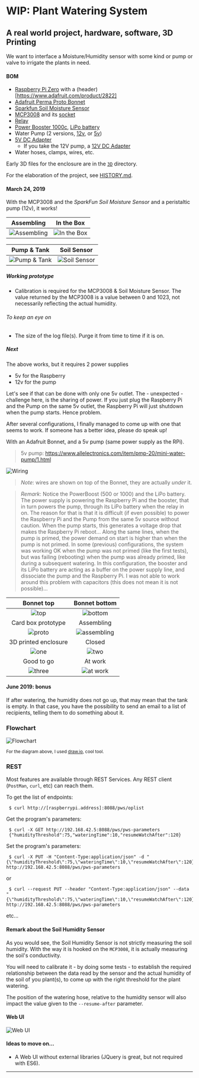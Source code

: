 # WIP: Plant Watering System
## A real world project, hardware, software, 3D Printing

We want to interface a Moisture/Humidity sensor with
some kind or pump or valve to irrigate the plants in need.

#### BOM
- [Raspberry Pi Zero](https://www.adafruit.com/product/3400) with a (header)[https://www.adafruit.com/product/2822]
- [Adafruit Perma Proto Bonnet](https://www.adafruit.com/product/3203)
- [Sparkfun Soil Moisture Sensor](https://www.sparkfun.com/products/13322)
- [MCP3008](https://www.adafruit.com/product/856) and its [socket](https://www.adafruit.com/product/2203)
- [Relay](https://www.amazon.com/WINGONEER-KY-019-Channel-Module-arduino/dp/B06XHJ2PBJ/ref=sr_1_8?keywords=relay+board&qid=1561387608&s=gateway&sr=8-8)
- [Power Booster 1000c](https://www.adafruit.com/product/2465), [LiPo battery](https://www.adafruit.com/product/1781)
- Water Pump (2 versions, [12v](https://www.adafruit.com/product/1150), or [5v](https://www.allelectronics.com/item/pmp-20/mini-water-pump/1.html))
- [5V DC Adapter](https://www.adafruit.com/product/276)
    - If you take the 12V pump, a [12V DC Adapter](https://www.adafruit.com/product/798)
- Water hoses, clamps, wires, etc.

Early 3D files for the enclosure are in the [`3D`](./3D) directory.

<!--TODO Add a switch on the LiPo battery?-->

For the elaboration of the project, see [HISTORY.md](./HISTORY.md).

#### March 24, 2019
With the MCP3008 and the _SparkFun Soil Moisture Sensor_ and a peristaltic pump (12v), it works!

| Assembling | In the Box |
|:----------:|:----------:|
| ![Assembling](./docimg/mcp3008.version.jpg) | ![In the Box](./docimg/mcp3008.in.the.box.jpg) |
 
| Pump & Tank | Soil Sensor |
|:-----------:|:-----------:|
| ![Pump & Tank](./docimg/pump.and.tank.jpg) | ![Soil Sensor](./docimg/soil.sensor.jpg) | 

##### Working prototype
- Calibration is required for the MCP3008 & Soil Moisture Sensor. The value returned by the MCP3008 is a value between
0 and 1023, not necessarily reflecting the actual humidity.

###### To keep an eye on
- The size of the log file(s). Purge it from time to time if it is on.

##### Next
The above works, but it requires 2 power supplies
- 5v for the Raspberry
- 12v for the pump

Let's see if that can be done with only one 5v outlet. The - unexpected - challenge here, is the sharing of power.
If you just plug the Raspberry Pi and the Pump on the same 5v outlet, the Raspberry Pi will
just shutdown when the pump starts. Hence problem.

After several configurations, I finally managed to come up with one that seems to work.
If someone has a better idea, please do speak up! 

With an Adafruit Bonnet, and a 5v pump (same power supply as the RPi).

> 5v pump: <https://www.allelectronics.com/item/pmp-20/mini-water-pump/1.html>

![Wiring](./SparkFun.Bonnet_bb.png)

> _Note_: wires are shown on top of the Bonnet, they are actually _under_ it.

> _Remark_: Notice the PowerBoost (500 or 1000) and the LiPo battery.
> The power supply is powering the Raspberry Pi and the booster, that in turn powers the pump, through its LiPo battery when the relay in on.
> The reason for that is that it is difficult (if even possible) to power the Raspberry Pi and the Pump from the same 5v source without caution. 
> When the pump starts, this generates a voltage drop that makes the Raspberry Pi reboot...
> Along the same lines, when the pump is primed, the power demand on start is higher than when the pump is not primed. In some (previous) configurations,
> the system was working OK when the pump was not primed (like the first tests), but was failing (rebooting) when the pump was already primed, 
> like during a subsequent watering.
> In this configuration, the booster and its LiPo battery are acting as a buffer on the power supply line, and dissociate the pump and the Raspberry Pi.
> I was not able to work around this problem with capacitors (this does not mean it is not possible)...

| Bonnet top | Bonnet bottom |
|:----------:|:-------------:|
| ![top](./docimg/bonnet.top.jpg) | ![bottom](./docimg/bonnet.bottom.jpg) |
| Card box prototype | Assembling |
| ![proto](./docimg/card.box.jpg) | ![assembling](./docimg/assembling.jpg) |
| 3D printed enclosure | Closed | 
| ![one](./docimg/in.the.box.00.jpg) | ![two](./docimg/in.the.box.01.jpg) |
| Good to go | At work | 
| ![three](./docimg/in.the.box.02.jpg) | ![at work](./docimg/at.work.jpg) | 

#### June 2019: bonus
If after watering, the humidity does not go up, that may mean that the tank is empty.
In that case, you have the possibility to send an email to a list of recipients, telling them to do something about it. 

### Flowchart

![Flowchart](./docimg/PWS.flowchart.svg)

<small>For the diagram above, I used [draw.io](https://www.draw.io/), cool tool.</small>

### REST
Most features are available through REST Services.
Any REST client (`PostMan`, `curl`, etc) can reach them.

To get the list of endpoints:
```
 $ curl http://[raspberrypi.address]:8088/pws/oplist
```
Get the program's parameters:
```
 $ curl -X GET http://192.168.42.5:8088/pws/pws-parameters
 {"humidityThreshold":75,"wateringTime":10,"resumeWatchAfter":120}
```

Set the program's parameters:
```
 $ curl -X PUT -H "Content-Type:application/json" -d "{\"humidityThreshold\":75,\"wateringTime\":10,\"resumeWatchAfter\":120}" http://192.168.42.5:8088/pws/pws-parameters 
```
or
```
 $ curl --request PUT --header "Content-Type:application/json" --data "{\"humidityThreshold\":75,\"wateringTime\":10,\"resumeWatchAfter\":120}" http://192.168.42.5:8088/pws/pws-parameters 
```
etc...

#### Remark about the Soil Humidity Sensor
As you would see, the Soil Humidity Sensor is not strictly measuring the soil humidity.
With the way it is hooked on the `MCP3008`, it is actually measuring the soil's conductivity.

You will need to calibrate it - by doing some tests - to establish the required relationship
between the data read by the sensor and the actual humidity of the soil of you plant(s), to come
up with the right threshold for the plant watering.

The position of the watering hose, relative to the humidity sensor will also impact the
value given to the `--resume-after` parameter. 

#### Web UI
![Web UI](./docimg/webindex.png)

#### Ideas to move on...
- A Web UI without external libraries (JQuery is great, but not required with ES6).

---
